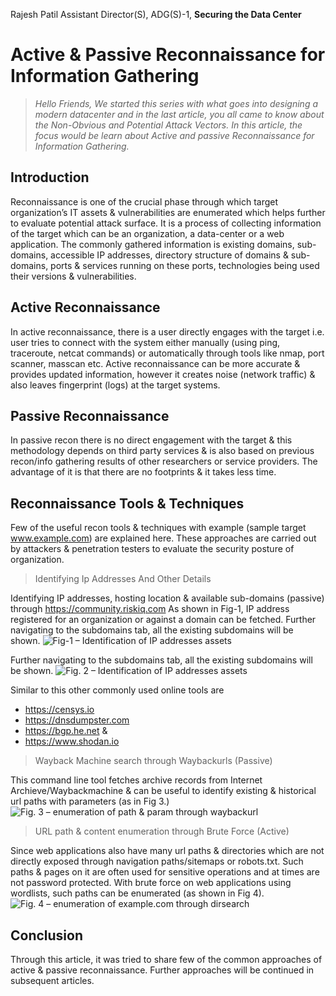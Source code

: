 Rajesh Patil
Assistant Director(S), ADG(S)-1, **Securing the Data Center**

Active & Passive Reconnaissance for Information Gathering
================

> *Hello Friends,* 
> *We  started  this  series  with  what goes into designing a modern datacenter and in the last article, you all came  to  know  about  the  Non-Obvious and Potential* 
> *Attack Vectors. In this article, the focus would be learn about Active and passive Reconnaissance for Information Gathering.*


Introduction
------------
Reconnaissance is one of the crucial phase through which target organization’s IT assets & vulnerabilities are enumerated which helps further to evaluate potential attack surface. 
It is a process of collecting information of the target which can be an organization, a data-center or a web application. 
The commonly gathered information is existing domains, sub-domains, accessible IP addresses, directory structure of domains & sub-domains, ports & services running on these ports, technologies being used their versions & vulnerabilities.

Active Reconnaissance
---------------------
In active reconnaissance, there is a user directly engages with the target i.e. user tries to connect with the system either manually (using ping, traceroute, netcat commands) or automatically through tools like nmap, port scanner, masscan etc. Active reconnaissance can be more accurate & provides updated information, however it creates noise (network traffic) & also leaves fingerprint (logs) at the target systems.

Passive Reconnaissance
---------------------
In passive recon there is no direct engagement with the target & this methodology depends on third party services & is also based on previous recon/info gathering results of other researchers or service providers. The advantage of it is that there are no footprints & it takes less time.

Reconnaissance Tools & Techniques
--------------------------------
Few of the useful recon tools & techniques with example (sample target www.example.com) are explained here. These approaches are carried out by attackers & penetration testers to evaluate the security posture of organization.

> Identifying Ip Addresses And Other Details

Identifying IP addresses, hosting location & available sub-domains (passive) through https://community.riskiq.com
As shown in Fig-1, IP address registered for an organization or against a domain can be fetched.
Further navigating to the subdomains tab, all the existing subdomains will be shown.
![Fig-1 – Identification of IP addresses assets](https://i.ibb.co/bXdmKyP/data-center-fig1.jpg "Fig-1 : Identification of IP addresses assets")

Further navigating to the subdomains tab, all the existing subdomains will be shown.
![Fig. 2 – Identification of IP addresses assets](https://i.ibb.co/tBmTtJz/data-center-fig2-jpg.png "Fig-2 : Identification of IP addresses assets")

Similar to this other commonly used online tools are 
- https://censys.io 
- https://dnsdumpster.com 
- https://bgp.he.net & 
- https://www.shodan.io

>Wayback Machine search through Waybackurls (Passive)

This command line tool fetches archive records from Internet Archieve/Waybackmachine & can be useful to identify existing & historical url paths with parameters (as in Fig 3.)
![Fig. 3 – enumeration of path & param through waybackurl](https://i.ibb.co/TqBGLg7/data-center-fig3.png "Fig-3 : enumeration of path & param through waybackurl")

>URL path & content enumeration through Brute Force (Active)

Since web applications also have many url paths & directories which are not directly exposed through navigation paths/sitemaps or robots.txt. Such paths & pages on it are often used for sensitive operations and at times are not password protected. With brute force on web applications using wordlists, such paths can be enumerated (as shown in Fig 4).
![Fig. 4 – enumeration of example.com through dirsearch](https://i.ibb.co/t3z4tFb/data-center-fig4-jpg.png "Fig-4 : enumeration of example.com through dirsearch")


Conclusion
----------
Through this article, it was tried to share few of the common approaches of active & passive reconnaissance. Further approaches will be continued in subsequent articles.










